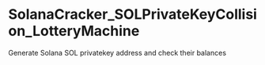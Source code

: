 # SolanaCracker_SOLPrivateKeyCollision_LotteryMachine
Generate Solana SOL privatekey address and check their balances
